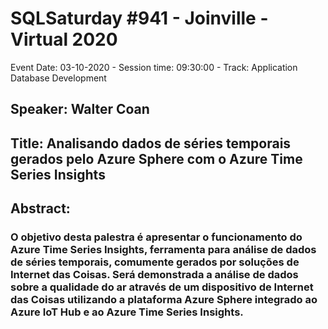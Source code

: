 # SQLSaturday #941 - Joinville - Virtual 2020
Event Date: 03-10-2020 - Session time: 09:30:00 - Track: Application  Database Development
## Speaker: Walter Coan
## Title: Analisando dados de séries temporais gerados pelo Azure Sphere com o Azure Time Series Insights
## Abstract:
### O objetivo desta palestra é apresentar o funcionamento do Azure Time Series Insights, ferramenta para análise de dados de séries temporais, comumente gerados por soluções de Internet das Coisas. Será demonstrada a análise de dados sobre a qualidade do ar através de um dispositivo de Internet das Coisas utilizando a plataforma Azure Sphere integrado ao Azure IoT Hub e ao Azure Time Series Insights.
